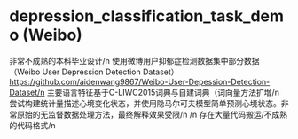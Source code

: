 # depression_classification_task_demo (Weibo)

非常不成熟的本科毕业设计/n
使用微博用户抑郁症检测数据集中部分数据（Weibo User Depression Detection Dataset） https://github.com/aidenwang9867/Weibo-User-Depession-Detection-Dataset/n
主要语言特征基于C-LIWC2015词典与自建词典（词向量方法扩增/n
尝试构建统计量描述心境变化状态，并使用隐马尔可夫模型简单预测心境状态。非常原始的无监督数据处理方法，最终解释效果受限/n
/n
存在大量代码搬运/不成熟的代码格式/n
